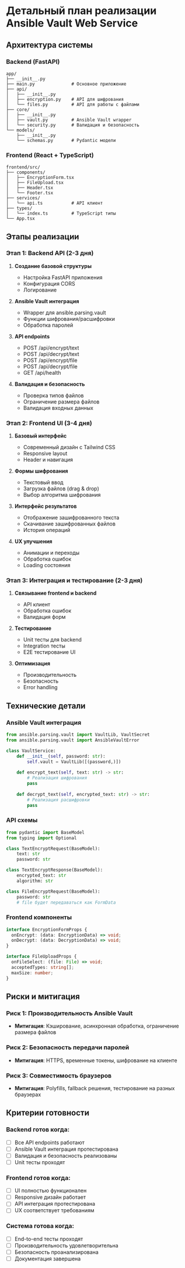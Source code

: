 # Детальный план реализации Ansible Vault Web Service

## Архитектура системы

### Backend (FastAPI)
```
app/
├── __init__.py
├── main.py              # Основное приложение
├── api/
│   ├── __init__.py
│   ├── encryption.py    # API для шифрования
│   └── files.py         # API для работы с файлами
├── core/
│   ├── __init__.py
│   ├── vault.py         # Ansible Vault wrapper
│   └── security.py      # Валидация и безопасность
└── models/
    ├── __init__.py
    └── schemas.py       # Pydantic модели
```

### Frontend (React + TypeScript)
```
frontend/src/
├── components/
│   ├── EncryptionForm.tsx
│   ├── FileUpload.tsx
│   ├── Header.tsx
│   └── Footer.tsx
├── services/
│   └── api.ts           # API клиент
├── types/
│   └── index.ts         # TypeScript типы
└── App.tsx
```

## Этапы реализации

### Этап 1: Backend API (2-3 дня)
1. **Создание базовой структуры**
   - Настройка FastAPI приложения
   - Конфигурация CORS
   - Логирование

2. **Ansible Vault интеграция**
   - Wrapper для ansible.parsing.vault
   - Функции шифрования/расшифровки
   - Обработка паролей

3. **API endpoints**
   - POST /api/encrypt/text
   - POST /api/decrypt/text
   - POST /api/encrypt/file
   - POST /api/decrypt/file
   - GET /api/health

4. **Валидация и безопасность**
   - Проверка типов файлов
   - Ограничение размера файлов
   - Валидация входных данных

### Этап 2: Frontend UI (3-4 дня)
1. **Базовый интерфейс**
   - Современный дизайн с Tailwind CSS
   - Responsive layout
   - Header и навигация

2. **Формы шифрования**
   - Текстовый ввод
   - Загрузка файлов (drag & drop)
   - Выбор алгоритма шифрования

3. **Интерфейс результатов**
   - Отображение зашифрованного текста
   - Скачивание зашифрованных файлов
   - История операций

4. **UX улучшения**
   - Анимации и переходы
   - Обработка ошибок
   - Loading состояния

### Этап 3: Интеграция и тестирование (2-3 дня)
1. **Связывание frontend и backend**
   - API клиент
   - Обработка ошибок
   - Валидация форм

2. **Тестирование**
   - Unit тесты для backend
   - Integration тесты
   - E2E тестирование UI

3. **Оптимизация**
   - Производительность
   - Безопасность
   - Error handling

## Технические детали

### Ansible Vault интеграция
```python
from ansible.parsing.vault import VaultLib, VaultSecret
from ansible.parsing.vault import AnsibleVaultError

class VaultService:
    def __init__(self, password: str):
        self.vault = VaultLib([(password,)])
    
    def encrypt_text(self, text: str) -> str:
        # Реализация шифрования
        pass
    
    def decrypt_text(self, encrypted_text: str) -> str:
        # Реализация расшифровки
        pass
```

### API схемы
```python
from pydantic import BaseModel
from typing import Optional

class TextEncryptRequest(BaseModel):
    text: str
    password: str

class TextEncryptResponse(BaseModel):
    encrypted_text: str
    algorithm: str

class FileEncryptRequest(BaseModel):
    password: str
    # file будет передаваться как FormData
```

### Frontend компоненты
```typescript
interface EncryptionFormProps {
  onEncrypt: (data: EncryptionData) => void;
  onDecrypt: (data: DecryptionData) => void;
}

interface FileUploadProps {
  onFileSelect: (file: File) => void;
  acceptedTypes: string[];
  maxSize: number;
}
```

## Риски и митигация

### Риск 1: Производительность Ansible Vault
- **Митигация**: Кэширование, асинхронная обработка, ограничение размера файлов

### Риск 2: Безопасность передачи паролей
- **Митигация**: HTTPS, временные токены, шифрование на клиенте

### Риск 3: Совместимость браузеров
- **Митигация**: Polyfills, fallback решения, тестирование на разных браузерах

## Критерии готовности

### Backend готов когда:
- [ ] Все API endpoints работают
- [ ] Ansible Vault интеграция протестирована
- [ ] Валидация и безопасность реализованы
- [ ] Unit тесты проходят

### Frontend готов когда:
- [ ] UI полностью функционален
- [ ] Responsive дизайн работает
- [ ] API интеграция протестирована
- [ ] UX соответствует требованиям

### Система готова когда:
- [ ] End-to-end тесты проходят
- [ ] Производительность удовлетворительна
- [ ] Безопасность проанализирована
- [ ] Документация завершена
